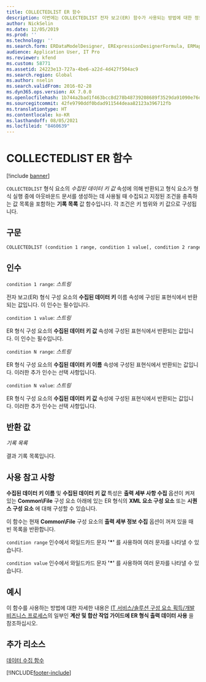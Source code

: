 ```yaml
---
title: COLLECTEDLIST ER 함수
description: 이번에는 COLLECTEDLIST 전자 보고(ER) 함수가 사용되는 방법에 대한 정보를 제공합니다.
author: NickSelin
ms.date: 12/05/2019
ms.prod: ''
ms.technology: ''
ms.search.form: ERDataModelDesigner, ERExpressionDesignerFormula, ERMappedFormatDesigner, ERModelMappingDesigner
audience: Application User, IT Pro
ms.reviewer: kfend
ms.custom: 58771
ms.assetid: 24223e13-727a-4be6-a22d-4d427f504ac9
ms.search.region: Global
ms.author: nselin
ms.search.validFrom: 2016-02-28
ms.dyn365.ops.version: AX 7.0.0
ms.openlocfilehash: 1b744a2bad1f463bcc8d278b48739208689f3529da91090e76d34871c534f873
ms.sourcegitcommit: 42fe9790ddf0bdad911544deaa82123a396712fb
ms.translationtype: HT
ms.contentlocale: ko-KR
ms.lasthandoff: 08/05/2021
ms.locfileid: "8460639"
---
```

# <a name="collectedlist-er-function"></a>COLLECTEDLIST ER 함수

[!include [banner](../includes/banner.md)]

`COLLECTEDLIST` 형식 요소의 *수집된 데이터 키 값* 속성에 의해 반환되고 형식 요소가 형식 실행 중에 아웃바운드 문서를 생성하는 데 사용될 때 수집되고 지정된 조건을 충족하는 값 목록을 포함하는 **기록 목록** 값 함수입니다. 각 조건은 키 범위와 키 값으로 구성됩니다.

## <a name="syntax"></a>구문

```vb
COLLECTEDLIST (condition 1 range, condition 1 value[, condition 2 range, condition 2 value, …, condition N range, condition N value])
```

## <a name="arguments"></a>인수

`condition 1 range`: *스트링*

전자 보고(ER) 형식 구성 요소의 **수집된 데이터 키** 이름 속성에 구성된 표현식에서 반환되는 값입니다. 이 인수는 필수입니다.

`condition 1 value`: *스트링*

ER 형식 구성 요소의 **수집된 데이터 키 값** 속성에 구성된 표현식에서 반환되는 값입니다. 이 인수는 필수입니다.

`condition N range`: *스트링*

ER 형식 구성 요소의 **수집된 데이터 키 이름** 속성에 구성된 표현식에서 반환되는 값입니다. 이러한 추가 인수는 선택 사항입니다.

`condition N value`: *스트링*

ER 형식 구성 요소의 **수집된 데이터 키 값** 속성에 구성된 표현식에서 반환되는 값입니다. 이러한 추가 인수는 선택 사항입니다.

## <a name="return-values"></a>반환 값

*기록 목록*

결과 기록 목록입니다.

## <a name="usage-notes"></a>사용 참고 사항

**수집된 데이터 키 이름** 및 **수집된 데이터 키 값** 특성은 **출력 세부 사항 수집** 옵션이 켜져 있는 **Common\\File** 구성 요소 아래에 있는 ER 형식의 **XML 요소 구성 요소** 또는 **시퀀스 구성 요소** 에 대해 구성할 수 있습니다.

이 함수는 현재 **Common\\File** 구성 요소의 **출력 세부 정보 수집** 옵션이 꺼져 있을 때 빈 목록을 반환합니다.

`condition range` 인수에서 와일드카드 문자 **'\*'** 를 사용하여 여러 문자를 나타낼 수 있습니다.

`condition value` 인수에서 와일드카드 문자 **'\*'** 를 사용하여 여러 문자를 나타낼 수 있습니다.

## <a name="example"></a>예시

이 함수를 사용하는 방법에 대한 자세한 내용은 [IT 서비스/솔루션 구성 요소 획득/개발 비즈니스 프로세스](tasks/er-format-counting-summing-1.md)의 일부인 **계산 및 합산 작업 가이드에 ER 형식 출력 데이터 사용** 을 참조하십시오.

## <a name="additional-resources"></a>추가 리소스

[데이터 수집 함수](er-functions-category-data-collection.md)


[!INCLUDE[footer-include](../../../includes/footer-banner.md)]
